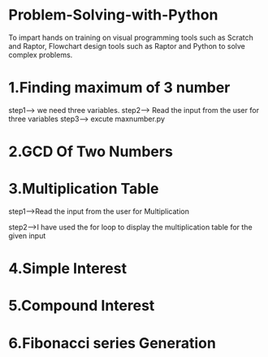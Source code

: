# Problem-Solving-with-Python
To impart hands on training on visual programming tools such as Scratch and Raptor, Flowchart design tools such as Raptor and Python to solve complex problems.

 # 1.Finding maximum of 3 number
  step1--> we need three variables.
  step2--> Read the input from the user for three variables
  step3--> excute maxnumber.py
 # 2.GCD Of Two Numbers
 # 3.Multiplication Table
   step1-->Read the input from the user for Multiplication
   
   step2-->I have used the for loop to display the multiplication table for the given input
 # 4.Simple Interest
 # 5.Compound Interest
 # 6.Fibonacci series Generation
 
 
